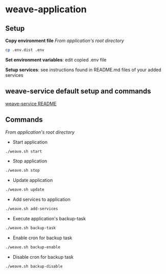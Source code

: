 # weave-application

## Setup

**Copy environment file**
*From application's root directory*
```bash
cp .env.dist .env
```

**Set environment variables**: edit copied .env file

**Setup services**: see instructions found in README.md files of your added services

## weave-service default setup and commands
[weave-service README](./weave/default-service/README.md)

## Commands
*From application's root directory*

- Start application
```bash
./weave.sh start
```

- Stop application
```bash
./weave.sh stop
```

- Update application
```bash
./weave.sh update
```

- Add services to application
```bash
./weave.sh add-services
```

- Execute application's backup-task
```bash
./weave.sh backup-task
```

- Enable cron for backup task
```bash
./weave.sh backup-enable
```

- Disable cron for backup task
```bash
./weave.sh backup-disable
```
